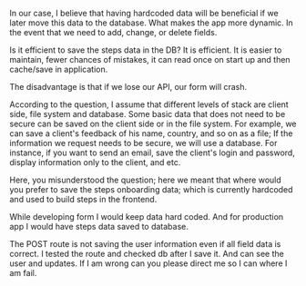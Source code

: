In our case, I believe that having hardcoded data will be beneficial if we later move this data to the database.
What makes the app more dynamic. In the event that we need to add, change, or delete fields.

Is it efficient to save the steps data in the DB?
It is efficient. It is easier to maintain, fewer chances of mistakes, it can read once on start up and then cache/save in application. 

The disadvantage is that if we lose our API, our form will crash.

According to the question, I assume that different levels of stack are client side, file system and database.
Some basic data that does not need to be secure can be saved on the client side or in the file system.
For example, we can save a client's feedback of his name, country, and so on as a file; 
If the information we request needs to be secure, we will use a database.
For instance, if you want to send an email, save the client's login and password, display information only to the client, and etc.

Here, you misunderstood the question; here we meant that where would you prefer to save the steps onboarding data; which is currently hardcoded and used to build steps in the frontend.

While developing form I would keep data hard coded. And for production app I would have steps data saved to database. 


The POST route is not saving the user information even if all field data is correct.
I tested the route and checked db after I save it. And can see the user and updates. If I am wrong can you please direct me so I can 
where I am fail. 

